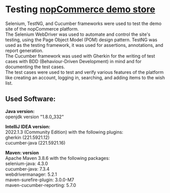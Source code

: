 # Testing [nopCommerce demo store](https://demo.nopcommerce.com/)  

Selenium, TestNG, and Cucumber frameworks were used to test the demo site of the nopCommerce platform.  
The Selenium  WebDriver was used to automate and control the site's testing, using the Page Object Model (POM) design pattern.
TestNG was used as the testing framework, it was used for assertions, annotations, and report generation.  
The Cucumber framework was used with Gherkin for the writing of test cases with BDD (Behaviour-Driven Development) in mind and for documenting the test cases.  
The test cases were used to test and verify various features of the platform like creating an account, logging in, searching, and adding items to the wish list.

## Used Software:  
**Java version:**  
openjdk version "1.8.0_332"  

**IntelliJ IDEA version:**  
 2022.1.3 (Community Edition)  with the following plugins:  
    gherkin (221.5921.12)  
    cucumber-java (221.5921.16)  

**Maven: version**  
Apache Maven 3.8.6 with the following packages:  
selenium-java: 4.3.0  
cucumber-java: 7.3.4  
webdrivermanager: 5.2.1  
maven-surefire-plugin: 3.0.0-M7  
maven-cucumber-reporting: 5.7.0  
